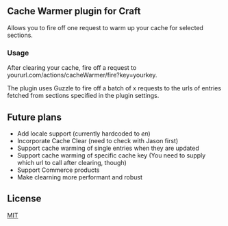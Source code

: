 ## Cache Warmer plugin for Craft

Allows you to fire off one request to warm up your cache for selected sections.

### Usage

After clearing your cache, fire off a request to yoururl.com/actions/cacheWarmer/fire?key=yourkey.

The plugin uses Guzzle to fire off a batch of x requests to the urls of entries fetched from sections specified in the plugin settings.

## Future plans

- Add locale support (currently hardcoded to *en*)
- Incorporate Cache Clear (need to check with Jason first)
- Support cache warming of single entries when they are updated
- Support cache warming of specific cache key (You need to supply which url to call after clearing, though)
- Support Commerce products
- Make clearning more performant and robust

## License

[MIT](http://opensource.org/licenses/mit-license.php)

